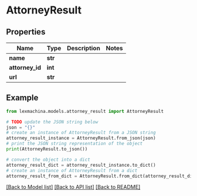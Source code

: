 # AttorneyResult


## Properties

Name | Type | Description | Notes
------------ | ------------- | ------------- | -------------
**name** | **str** |  | 
**attorney_id** | **int** |  | 
**url** | **str** |  | 

## Example

```python
from lexmachina.models.attorney_result import AttorneyResult

# TODO update the JSON string below
json = "{}"
# create an instance of AttorneyResult from a JSON string
attorney_result_instance = AttorneyResult.from_json(json)
# print the JSON string representation of the object
print(AttorneyResult.to_json())

# convert the object into a dict
attorney_result_dict = attorney_result_instance.to_dict()
# create an instance of AttorneyResult from a dict
attorney_result_from_dict = AttorneyResult.from_dict(attorney_result_dict)
```
[[Back to Model list]](../README.md#documentation-for-models) [[Back to API list]](../README.md#documentation-for-api-endpoints) [[Back to README]](../README.md)


